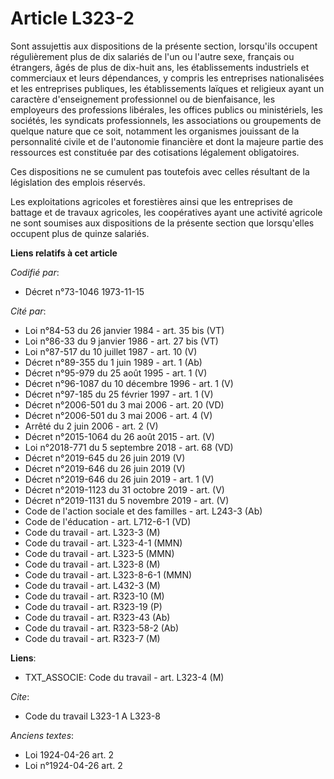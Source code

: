 # Article L323-2

Sont assujettis aux dispositions de la présente section, lorsqu'ils occupent régulièrement plus de dix salariés de l'un ou
l'autre sexe, français ou étrangers, âgés de plus de dix-huit ans, les établissements industriels et commerciaux et leurs
dépendances, y compris les entreprises nationalisées et les entreprises publiques, les établissements laïques et religieux
ayant un caractère d'enseignement professionnel ou de bienfaisance, les employeurs des professions libérales, les offices
publics ou ministériels, les sociétés, les syndicats professionnels, les associations ou groupements de quelque nature que ce
soit, notamment les organismes jouissant de la personnalité civile et de l'autonomie financière et dont la majeure partie des
ressources est constituée par des cotisations légalement obligatoires.

Ces dispositions ne se cumulent pas toutefois avec celles résultant de la législation des emplois réservés.

Les exploitations agricoles et forestières ainsi que les entreprises de battage et de travaux agricoles, les coopératives
ayant une activité agricole ne sont soumises aux dispositions de la présente section que lorsqu'elles occupent plus de quinze
salariés.

**Liens relatifs à cet article**

_Codifié par_:

  - Décret n°73-1046 1973-11-15

_Cité par_:

  - Loi n°84-53 du 26 janvier 1984 - art. 35 bis (VT)
  - Loi n°86-33 du 9 janvier 1986 - art. 27 bis (VT)
  - Loi n°87-517 du 10 juillet 1987 - art. 10 (V)
  - Décret n°89-355 du 1 juin 1989 - art. 1 (Ab)
  - Décret n°95-979 du 25 août 1995 - art. 1 (V)
  - Décret n°96-1087 du 10 décembre 1996 - art. 1 (V)
  - Décret n°97-185 du 25 février 1997 - art. 1 (V)
  - Décret n°2006-501 du 3 mai 2006 - art. 20 (VD)
  - Décret n°2006-501 du 3 mai 2006 - art. 4 (V)
  - Arrêté du 2 juin 2006 - art. 2 (V)
  - Décret n°2015-1064 du 26 août 2015 - art. (V)
  - Loi n°2018-771 du 5 septembre 2018 - art. 68 (VD)
  - Décret n°2019-645 du 26 juin 2019 (V)
  - Décret n°2019-646 du 26 juin 2019 (V)
  - Décret n°2019-646 du 26 juin 2019 - art. 1 (V)
  - Décret n°2019-1123 du 31 octobre 2019 - art. (V)
  - Décret n°2019-1131 du 5 novembre 2019 - art. (V)
  - Code de l'action sociale et des familles - art. L243-3 (Ab)
  - Code de l'éducation - art. L712-6-1 (VD)
  - Code du travail - art. L323-3 (M)
  - Code du travail - art. L323-4-1 (MMN)
  - Code du travail - art. L323-5 (MMN)
  - Code du travail - art. L323-8 (M)
  - Code du travail - art. L323-8-6-1 (MMN)
  - Code du travail - art. L432-3 (M)
  - Code du travail - art. R323-10 (M)
  - Code du travail - art. R323-19 (P)
  - Code du travail - art. R323-43 (Ab)
  - Code du travail - art. R323-58-2 (Ab)
  - Code du travail - art. R323-7 (M)

**Liens**:

  - TXT_ASSOCIE: Code du travail - art. L323-4 (M)

_Cite_:

  - Code du travail L323-1 A L323-8

_Anciens textes_:

  - Loi  1924-04-26 art. 2
  - Loi n°1924-04-26 art. 2

